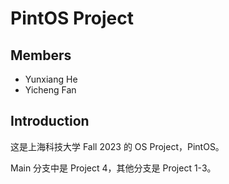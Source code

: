 # PintOS Project
## Members
- Yunxiang He
- Yicheng Fan

## Introduction
这是上海科技大学 Fall 2023 的 OS Project，PintOS。

Main 分支中是 Project 4，其他分支是 Project 1-3。

